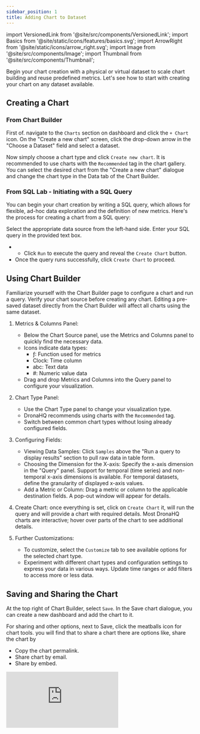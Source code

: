 ```yaml
---
sidebar_position: 1
title: Adding Chart to Dataset
---
```


import VersionedLink from '@site/src/components/VersionedLink'; 
import Basics from '@site/static/icons/features/basics.svg'; 
import ArrowRight from '@site/static/icons/arrow_right.svg'; 
import Image from '@site/src/components/Image'; 
import Thumbnail from '@site/src/components/Thumbnail';

Begin your chart creation with a physical or virtual dataset to scale chart building and reuse predefined metrics. Let's see how to start with creating your chart on any dataset available.

## Creating a Chart

### From Chart Builder
First of. navigate to the `Charts` section on dashboard and click the `+ Chart` icon. On the "Create a new chart" screen, click the drop-down arrow in the "Choose a Dataset" field and select a dataset.

Now simply choose a chart type and click `Create new chart`. It is recommended to use charts with the `Recommended` tag in the chart gallery. You can select the desired chart from the "Create a new chart" dialogue and change the chart type in the Data tab of the Chart Builder.

<figure>
  <Thumbnail src="/img/dhq-dashboard/dhq-dashboard-charts.jpeg" alt="Wide Range of Charts" />
</figure>

 ### From SQL Lab - Initiating with a SQL Query

You can begin your chart creation by writing a SQL query, which allows for flexible, ad-hoc data exploration and the definition of new metrics. Here's the process for creating a chart from a SQL query:

Select the appropriate data source from the left-hand side. Enter your SQL query in the provided text box.
- - Click `Run` to execute the query and reveal the `Create Chart` button.
- Once the query runs successfully, click `Create Chart` to proceed.

<figure>
  <Thumbnail src="/img/dhq-dashboard/working-with-data/chart-to-dataset/sql-chart.jpeg" alt="Wide Range of Charts" />
</figure>



## Using Chart Builder

Familiarize yourself with the Chart Builder page to configure a chart and run a query. Verify your chart source before creating any chart. Editing a pre-saved dataset directly from the Chart Builder will affect all charts using the same dataset.


<figure>
  <Thumbnail src="/img/dhq-dashboard/working-with-data/chart-to-dataset/chart-all.jpeg" alt="Wide Range of Charts" />
</figure>


1. Metrics & Columns Panel:
   - Below the Chart Source panel, use the Metrics and Columns panel to quickly find the necessary data.
   - Icons indicate data types:
     - ƒ: Function used for metrics
     - Clock: Time column
     - abc: Text data
     - #: Numeric value data
   - Drag and drop Metrics and Columns into the Query panel to configure your visualization.

2. Chart Type Panel:
   - Use the Chart Type panel to change your visualization type.
   - DronaHQ recommends using charts with the `Recommended` tag.
   - Switch between common chart types without losing already configured fields.

3. Configuring Fields:
   - Viewing Data Samples: Click `Samples` above the "Run a query to display results" section to pull raw data in table form.
   - Choosing the Dimension for the X-axis: Specify the x-axis dimension in the "Query" panel. Support for temporal (time series) and non-temporal x-axis dimensions is available. For temporal datasets, define the granularity of displayed x-axis values.
   - Add a Metric or Column: Drag a metric or column to the applicable destination fields. A pop-out window will appear for details. 

4. Create Chart:
   once everything is set, click on `Create Chart` it, will run the query and will provide a chart with required details. Most DronaHQ charts are interactive; hover over parts of the chart to see additional details.

6. Further Customizations:
   - To customize, select the `Customize` tab to see available options for the selected chart type.
   - Experiment with different chart types and configuration settings to express your data in various ways. Update time ranges or add filters to access more or less data.

## Saving and Sharing the Chart

At the top right of Chart Builder, select `Save`. In the Save chart dialogue, you can create a new dashboard and add the chart to it. 

For sharing and other options, next to Save, click the meatballs icon for chart tools. you will find that to share a chart there are options like, share the chart by 
   - Copy the chart permalink.
   - Share chart by email.
   - Share by embed.

<div style={{ position: 'relative', paddingBottom: 'calc(46.33333333333333% + 41px)', height: 0 }}> 
    <iframe 
        src="https://demo.arcade.software/2uVuULPtqOK0aIAhEMR9?embed" 
        title="Theme Creation" 
        frameborder="0" 
        loading="lazy" 
        webkitallowfullscreen 
        mozallowfullscreen 
        allowfullscreen 
        style= {{ position: 'absolute', top: 0, left: 0, width: '100%', height: '100%', colorScheme: 'light' }} >
    </iframe>
</div>
<br></br>

